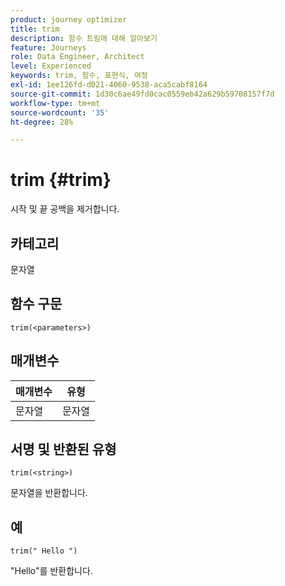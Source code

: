 ```yaml
---
product: journey optimizer
title: trim
description: 함수 트림에 대해 알아보기
feature: Journeys
role: Data Engineer, Architect
level: Experienced
keywords: trim, 함수, 표현식, 여정
exl-id: 1ee126fd-d021-4060-9538-aca5cabf8164
source-git-commit: 1d30c6ae49fd0cac0559eb42a629b59708157f7d
workflow-type: tm+mt
source-wordcount: '35'
ht-degree: 28%

---
```


# trim {#trim}

시작 및 끝 공백을 제거합니다.

## 카테고리

문자열

## 함수 구문

`trim(<parameters>)`

## 매개변수

| 매개변수 | 유형 |
|-----------|------------------|
| 문자열 | 문자열 |

## 서명 및 반환된 유형

`trim(<string>)`

문자열을 반환합니다.

## 예

`trim(" Hello ")`

&quot;Hello&quot;를 반환합니다.
